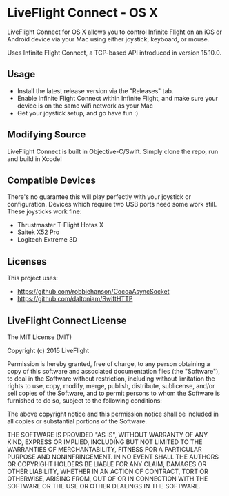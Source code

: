 # LiveFlight Connect - OS X
LiveFlight Connect for OS X allows you to control Infinite Flight on an iOS or Android device via your Mac using either joystick, keyboard, or mouse. 

Uses Infinite Flight Connect, a TCP-based API introduced in version 15.10.0.

Usage
------------
  * Install the latest release version via the "Releases" tab.
  * Enable Infinite Flight Connect within Infinite Flight, and make sure your device is on the same wifi network as your Mac
  * Get your joystick setup, and go have fun :)


Modifying Source
------------
LiveFlight Connect is built in Objective-C/Swift. Simply clone the repo, run and build in Xcode! 

Compatible Devices
------------
There's no guarantee this will play perfectly with your joystick or configuration. Devices which require two USB ports need some work still. These joysticks work fine:
  * Thrustmaster T-Flight Hotas X
  * Saitek X52 Pro
  * Logitech Extreme 3D

Licenses
-----------
This project uses:
 * https://github.com/robbiehanson/CocoaAsyncSocket
 * https://github.com/daltoniam/SwiftHTTP
 
 
LiveFlight Connect License
-----------
The MIT License (MIT)

Copyright (c) 2015 LiveFlight

Permission is hereby granted, free of charge, to any person obtaining a copy
of this software and associated documentation files (the "Software"), to deal
in the Software without restriction, including without limitation the rights
to use, copy, modify, merge, publish, distribute, sublicense, and/or sell
copies of the Software, and to permit persons to whom the Software is
furnished to do so, subject to the following conditions:

The above copyright notice and this permission notice shall be included in all
copies or substantial portions of the Software.

THE SOFTWARE IS PROVIDED "AS IS", WITHOUT WARRANTY OF ANY KIND, EXPRESS OR
IMPLIED, INCLUDING BUT NOT LIMITED TO THE WARRANTIES OF MERCHANTABILITY,
FITNESS FOR A PARTICULAR PURPOSE AND NONINFRINGEMENT. IN NO EVENT SHALL THE
AUTHORS OR COPYRIGHT HOLDERS BE LIABLE FOR ANY CLAIM, DAMAGES OR OTHER
LIABILITY, WHETHER IN AN ACTION OF CONTRACT, TORT OR OTHERWISE, ARISING FROM,
OUT OF OR IN CONNECTION WITH THE SOFTWARE OR THE USE OR OTHER DEALINGS IN THE
SOFTWARE.
